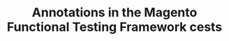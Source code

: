 ---
layout: default
group: mftf
title: Annotations in the Magento Functional Testing Framework cests
version: 2.3
github_link: magento-functional-testing-framework/2.0/test/annotations.md
functional_areas:
 - Testing
---